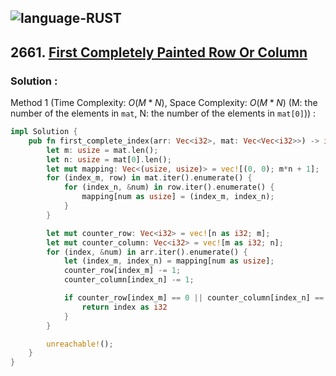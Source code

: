 ![language-RUST](https://img.shields.io/badge/RUST-8d4004?style=for-the-badge&logo=RUST)
---

## 2661. [First Completely Painted Row Or Column](https://leetcode.com/problems/first-completely-painted-row-or-column)

### Solution :

Method 1 (Time Complexity: $O(M*N)$, Space Complexity: $O(M*N)$ (M: the number of the elements in `mat`, N: the number of the elements in `mat[0]`)) :
```rust
impl Solution {
    pub fn first_complete_index(arr: Vec<i32>, mat: Vec<Vec<i32>>) -> i32 {
        let m: usize = mat.len();
        let n: usize = mat[0].len();
        let mut mapping: Vec<(usize, usize)> = vec![(0, 0); m*n + 1];
        for (index_m, row) in mat.iter().enumerate() {
            for (index_n, &num) in row.iter().enumerate() {
                mapping[num as usize] = (index_m, index_n);
            }
        }

        let mut counter_row: Vec<i32> = vec![n as i32; m];
        let mut counter_column: Vec<i32> = vec![m as i32; n];
        for (index, &num) in arr.iter().enumerate() {
            let (index_m, index_n) = mapping[num as usize];
            counter_row[index_m] -= 1;
            counter_column[index_n] -= 1;

            if counter_row[index_m] == 0 || counter_column[index_n] == 0 {
                return index as i32
            }
        }

        unreachable!();
    }
}
```
